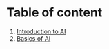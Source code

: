 
# Table of content

1. [Introduction to AI](./introduction-of-ai.md)
2. [Basics of AI](./basics-of-ai.md)




